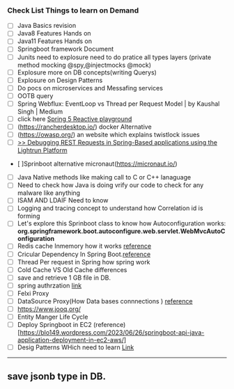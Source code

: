 ### Check List Things to learn on Demand
- [ ] Java Basics revision
- [ ] Java8 Features Hands on
- [ ] Java11 Features Hands on
- [ ] Springboot framework Document
- [ ] Junits need to explosure need to do pratice all types layers (private method mocking @spy,@injectmocks @mock)
- [ ] Explosure more on DB concepts(writing Querys)
- [ ] Explosure on Design Patterns
- [ ] Do pocs on microservices and Messafing services
- [ ] OOTB query
- [ ] Spring Webflux: EventLoop vs Thread per Request Model | by Kaushal Singh | Medium
- [ ] click here [Spring 5 Reactive playground](https://github.com/rajadileepkolli/spring-reactive-sample)
- [ ] (https://rancherdesktop.io/) docker Alternative
- [ ] (https://owasp.org/) an website which explains twistlock issues
- [ ] [>> Debugging REST Requests in Spring-Based applications using the Lightrun Platform](https://lightrun.com/debugging-rest-calls-in-spring-using-lightrun/?utm_source=baeldung&utm_medium=referral&utm_campaign=blurbs&utm_content=REST)
- [ ]Sprinboot alternative micronaut(https://micronaut.io/)
- [ ] Java Native methods like making call to C or C++ lanaguage
- [ ] Need to check how Java is doing vrify our code to check for any malware like anything
- [ ] ISAM AND LDAIF Need to know
- [ ] Logging and tracing concept to understand how Correlation id is forming 
- [ ] Let's explore this Sprinboot class to know how Autoconfiguration works: **org.springframework.boot.autoconfigure.web.servlet.WebMvcAutoConfiguration**
- [ ] Redis cache Inmemory how it works [reference](https://www.alibabacloud.com/tech-news/redis/2n7-does-redis-persist-data-on-restart#:~:text=Redis%20is%20designed%20to%20persist,and%20writing%20it%20to%20disk.)
- [ ] Cricular Dependency In Spring Boot.[reference](https://www.baeldung.com/circular-dependencies-in-spring)
- [ ] Thread Per request in Spring how spring work
- [ ] Cold Cache VS Old Cache differences
- [ ] save and retrieve 1 GB file in DB.
- [ ] spring authrzation [link](https://docs.spring.io/spring-authorization-server/docs/current/reference/html/how-to.html)
- [ ] Felxi Proxy
- [ ] DataSource Proxy(How Data bases connnections ) [reference](https://arnoldgalovics.com/spring-boot-datasource-proxy/)
- [ ] https://www.jooq.org/
- [ ] Entity Manger Life Cycle
- [ ] Deploy Springboot in EC2 (reference) [https://blo149.wordpress.com/2023/06/26/springboot-api-java-application-deployment-in-ec2-aws/]
- [ ] Desig Patterns WHich need to learn [Link](https://medium.com/gitconnected/23-design-patterns-99-of-java-developers-should-learn-45573e076b69)
----------------
save jsonb type in DB.
-------------------
